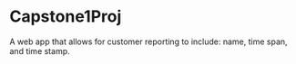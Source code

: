 # Capstone1Proj
A web app that allows for customer reporting to include: name, time span, and time stamp. 
